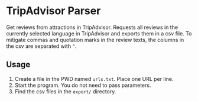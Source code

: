 # TripAdvisor Parser
Get reviews from attractions in TripAdvisor.
Requests all reviews in the currently selected language in TripAdvisor and exports them in a csv file.
To mitigate commas and quotation marks in the review texts, the columns in the csv are separated with `^`.

## Usage
1. Create a file in the PWD named `urls.txt`. Place one URL per line.
2. Start the program. You do not need to pass parameters.
3. Find the csv files in the `export/` directory.
